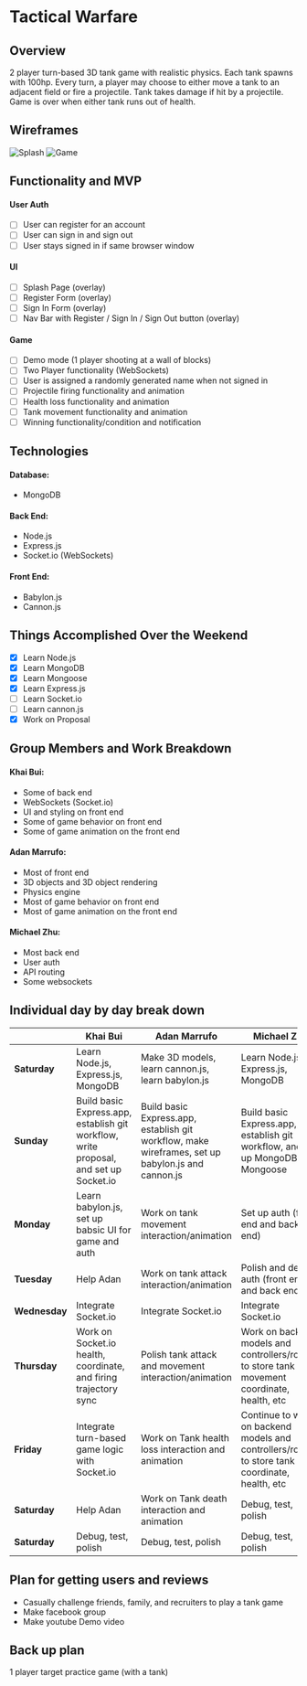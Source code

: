 # Tactical Warfare

## Overview
2 player turn-based 3D tank game with realistic physics. Each tank spawns with 100hp. Every turn, a player may choose to either move a tank to an adjacent field or fire a projectile. Tank takes damage if hit by a projectile. Game is over when either tank runs out of health.

## Wireframes

![Splash](https://github.com/khaivubui/tactical_warfare/blob/master/docs/Splash.png)
![Game](https://github.com/khaivubui/tactical_warfare/blob/master/docs/Game.png)

## Functionality and MVP
#### User Auth
- [ ] User can register for an account
- [ ] User can sign in and sign out
- [ ] User stays signed in if same browser window

#### UI
- [ ] Splash Page (overlay)
- [ ] Register Form (overlay)
- [ ] Sign In Form (overlay)
- [ ] Nav Bar with Register / Sign In / Sign Out button (overlay)

#### Game
- [ ] Demo mode (1 player shooting at a wall of blocks)
- [ ] Two Player functionality (WebSockets)
- [ ] User is assigned a randomly generated name when not signed in
- [ ] Projectile firing functionality and animation
- [ ] Health loss functionality and animation
- [ ] Tank movement functionality and animation
- [ ] Winning functionality/condition and notification

## Technologies
#### Database:
* MongoDB

#### Back End:
* Node.js
* Express.js
* Socket.io (WebSockets)

#### Front End:
* Babylon.js
* Cannon.js

## Things Accomplished Over the Weekend
- [x] Learn Node.js
- [x] Learn MongoDB
- [x] Learn Mongoose
- [x] Learn Express.js
- [ ] Learn Socket.io
- [ ] Learn cannon.js
- [x] Work on Proposal

## Group Members and Work Breakdown
#### Khai Bui:
* Some of back end
* WebSockets (Socket.io)
* UI and styling on front end
* Some of game behavior on front end
* Some of game animation on the front end

#### Adan Marrufo:
* Most of front end
* 3D objects and 3D object rendering
* Physics engine
* Most of game behavior on front end
* Most of game animation on the front end

#### Michael Zhu:
* Most back end
* User auth
* API routing
* Some websockets

## Individual day by day break down

||Khai Bui|Adan Marrufo|Michael Zhu|
|-|-|-|-|
|__Saturday__|Learn Node.js, Express.js, MongoDB|Make 3D models, learn cannon.js, learn babylon.js|Learn Node.js, Express.js, MongoDB|
|__Sunday__|Build basic Express.app, establish git workflow, write proposal, and set up Socket.io|Build basic Express.app, establish git workflow, make wireframes, set up babylon.js and cannon.js|Build basic Express.app, establish git workflow, and set up MongoDB, Mongoose|
|__Monday__|Learn babylon.js, set up babsic UI for game and auth|Work on tank movement interaction/animation|Set up auth (front end and back end)|
|__Tuesday__|Help Adan|Work on tank attack interaction/animation|Polish and debug auth (front end and back end)|
|__Wednesday__|Integrate Socket.io|Integrate Socket.io|Integrate Socket.io|
|__Thursday__|Work on Socket.io health, coordinate, and firing trajectory sync|Polish tank attack and movement interaction/animation|Work on backend models and controllers/routing to store tank movement coordinate, health, etc|
|__Friday__|Integrate turn-based game logic with Socket.io|Work on Tank health loss interaction and animation|Continue to work on backend models and controllers/routing to store tank coordinate, health, etc|
|__Saturday__|Help Adan|Work on Tank death interaction and animation|Debug, test, polish|
|__Saturday__|Debug, test, polish|Debug, test, polish|Debug, test, polish|

## Plan for getting users and reviews
* Casually challenge friends, family, and recruiters to play a tank game
* Make facebook group
* Make youtube Demo video

## Back up plan
1 player target practice game (with a tank)
